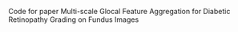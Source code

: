 Code for paper Multi-scale Glocal Feature Aggregation for Diabetic Retinopathy Grading on Fundus Images
